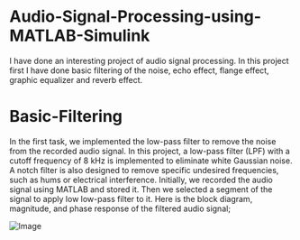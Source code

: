 # Audio-Signal-Processing-using-MATLAB-Simulink
I have done an interesting project of audio signal processing. In this project first I have done basic filtering of the noise, echo effect, flange effect, graphic equalizer and reverb effect.
# Basic-Filtering
In the first task, we implemented the low-pass filter to remove the noise from the recorded audio signal. In this project, a low-pass filter (LPF) with a cutoff frequency of 8 kHz is implemented to eliminate white Gaussian noise. A notch filter is also designed to remove specific undesired frequencies, such as hums or electrical interference. Initially, we recorded the audio signal using MATLAB and stored it. Then we selected a segment of the signal to apply low low-pass filter to it. Here is the block diagram, magnitude, and phase response of the filtered audio signal;

![Image](https://github.com/user-attachments/assets/581f1923-3f0f-42b2-b612-15998571caa6)
